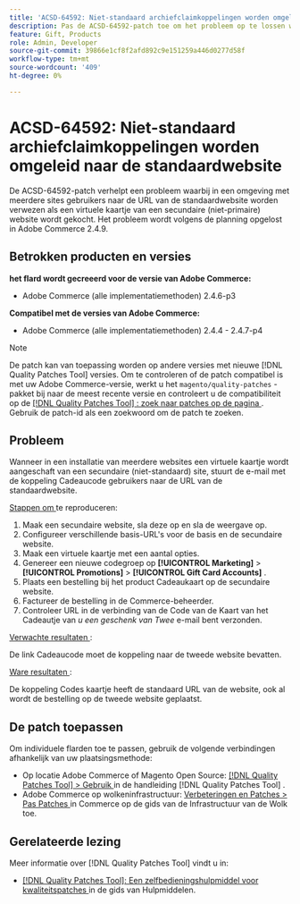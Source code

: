 ```yaml
---
title: 'ACSD-64592: Niet-standaard archiefclaimkoppelingen worden omgeleid naar de standaardwebsite'
description: Pas de ACSD-64592-patch toe om het probleem op te lossen waarbij in een installatie van meerdere websites de koppeling Cadeaucode in de e-mail de standaard URL van de website heeft wanneer een virtuele kaartje wordt aangeschaft op de secundaire (niet-standaard) website.
feature: Gift, Products
role: Admin, Developer
source-git-commit: 39866e1cf8f2afd892c9e151259a446d0277d58f
workflow-type: tm+mt
source-wordcount: '409'
ht-degree: 0%

---
```



# ACSD-64592: Niet-standaard archiefclaimkoppelingen worden omgeleid naar de standaardwebsite

De ACSD-64592-patch verhelpt een probleem waarbij in een omgeving met meerdere sites gebruikers naar de URL van de standaardwebsite worden verwezen als een virtuele kaartje van een secundaire (niet-primaire) website wordt gekocht. Het probleem wordt volgens de planning opgelost in Adobe Commerce 2.4.9.

## Betrokken producten en versies

**het flard wordt gecreeerd voor de versie van Adobe Commerce:**

* Adobe Commerce (alle implementatiemethoden) 2.4.6-p3

**Compatibel met de versies van Adobe Commerce:**

* Adobe Commerce (alle implementatiemethoden) 2.4.4 - 2.4.7-p4

>[!NOTE]
>
>De patch kan van toepassing worden op andere versies met nieuwe [!DNL Quality Patches Tool] versies. Om te controleren of de patch compatibel is met uw Adobe Commerce-versie, werkt u het `magento/quality-patches` -pakket bij naar de meest recente versie en controleert u de compatibiliteit op de [[!DNL Quality Patches Tool] : zoek naar patches op de pagina ](https://experienceleague.adobe.com/tools/commerce-quality-patches/index.html) . Gebruik de patch-id als een zoekwoord om de patch te zoeken.

## Probleem

Wanneer in een installatie van meerdere websites een virtuele kaartje wordt aangeschaft van een secundaire (niet-standaard) site, stuurt de e-mail met de koppeling Cadeaucode gebruikers naar de URL van de standaardwebsite.

<u> Stappen om </u> te reproduceren:

1. Maak een secundaire website, sla deze op en sla de weergave op.
1. Configureer verschillende basis-URL&#39;s voor de basis en de secundaire website.
1. Maak een virtuele kaartje met een aantal opties.
1. Genereer een nieuwe codegroep op **[!UICONTROL Marketing]** > **[!UICONTROL Promotions]** > **[!UICONTROL Gift Card Accounts]** .
1. Plaats een bestelling bij het product Cadeaukaart op de secundaire website.
1. Factureer de bestelling in de Commerce-beheerder.
1. Controleer URL in de verbinding van de Code van de Kaart van het Cadeautje van *u een geschenk van Twee* e-mail bent verzonden.

<u> Verwachte resultaten </u>:

De link Cadeaucode moet de koppeling naar de tweede website bevatten.

<u> Ware resultaten </u>:

De koppeling Codes kaartje heeft de standaard URL van de website, ook al wordt de bestelling op de tweede website geplaatst.

## De patch toepassen

Om individuele flarden toe te passen, gebruik de volgende verbindingen afhankelijk van uw plaatsingsmethode:

* Op locatie Adobe Commerce of Magento Open Source: [[!DNL Quality Patches Tool] > Gebruik ](/help/tools/quality-patches-tool/usage.md) in de handleiding [!DNL Quality Patches Tool] .
* Adobe Commerce op wolkeninfrastructuur: [ Verbeteringen en Patches > Pas Patches ](https://experienceleague.adobe.com/docs/commerce-cloud-service/user-guide/develop/upgrade/apply-patches.html) in Commerce op de gids van de Infrastructuur van de Wolk toe.

## Gerelateerde lezing

Meer informatie over [!DNL Quality Patches Tool] vindt u in:
* [[!DNL Quality Patches Tool]: Een zelfbedieningshulpmiddel voor kwaliteitspatches ](/help/tools/quality-patches-tool/quality-patches-tool-to-self-serve-quality-patches.md) in de gids van Hulpmiddelen.

